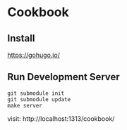 # Cookbook

## Install

https://gohugo.io/

## Run Development Server

```
git submodule init
git submodule update
make server
```

visit: http://localhost:1313/cookbook/

